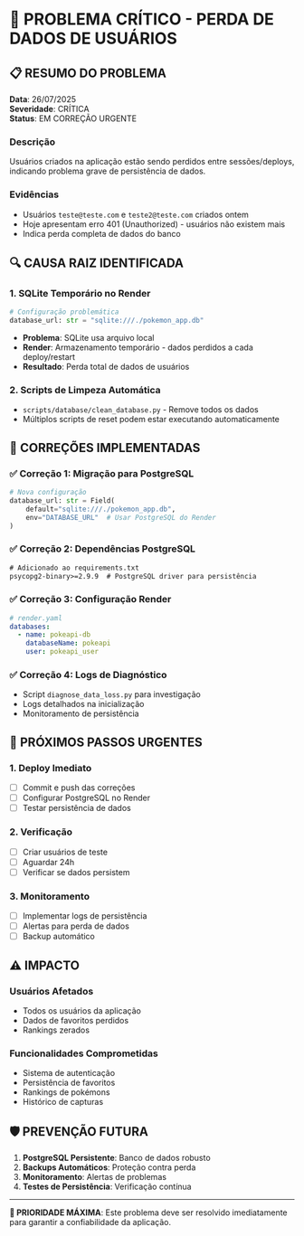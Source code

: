 # 🚨 PROBLEMA CRÍTICO - PERDA DE DADOS DE USUÁRIOS

## 📋 **RESUMO DO PROBLEMA**

**Data**: 26/07/2025  
**Severidade**: CRÍTICA  
**Status**: EM CORREÇÃO URGENTE  

### **Descrição**
Usuários criados na aplicação estão sendo perdidos entre sessões/deploys, indicando problema grave de persistência de dados.

### **Evidências**
- Usuários `teste@teste.com` e `teste2@teste.com` criados ontem
- Hoje apresentam erro 401 (Unauthorized) - usuários não existem mais
- Indica perda completa de dados do banco

## 🔍 **CAUSA RAIZ IDENTIFICADA**

### **1. SQLite Temporário no Render**
```python
# Configuração problemática
database_url: str = "sqlite:///./pokemon_app.db"
```
- **Problema**: SQLite usa arquivo local
- **Render**: Armazenamento temporário - dados perdidos a cada deploy/restart
- **Resultado**: Perda total de dados de usuários

### **2. Scripts de Limpeza Automática**
- `scripts/database/clean_database.py` - Remove todos os dados
- Múltiplos scripts de reset podem estar executando automaticamente

## 🔧 **CORREÇÕES IMPLEMENTADAS**

### **✅ Correção 1: Migração para PostgreSQL**
```python
# Nova configuração
database_url: str = Field(
    default="sqlite:///./pokemon_app.db",
    env="DATABASE_URL"  # Usar PostgreSQL do Render
)
```

### **✅ Correção 2: Dependências PostgreSQL**
```txt
# Adicionado ao requirements.txt
psycopg2-binary>=2.9.9  # PostgreSQL driver para persistência
```

### **✅ Correção 3: Configuração Render**
```yaml
# render.yaml
databases:
  - name: pokeapi-db
    databaseName: pokeapi
    user: pokeapi_user
```

### **✅ Correção 4: Logs de Diagnóstico**
- Script `diagnose_data_loss.py` para investigação
- Logs detalhados na inicialização
- Monitoramento de persistência

## 🚀 **PRÓXIMOS PASSOS URGENTES**

### **1. Deploy Imediato**
- [ ] Commit e push das correções
- [ ] Configurar PostgreSQL no Render
- [ ] Testar persistência de dados

### **2. Verificação**
- [ ] Criar usuários de teste
- [ ] Aguardar 24h
- [ ] Verificar se dados persistem

### **3. Monitoramento**
- [ ] Implementar logs de persistência
- [ ] Alertas para perda de dados
- [ ] Backup automático

## ⚠️ **IMPACTO**

### **Usuários Afetados**
- Todos os usuários da aplicação
- Dados de favoritos perdidos
- Rankings zerados

### **Funcionalidades Comprometidas**
- Sistema de autenticação
- Persistência de favoritos
- Rankings de pokémons
- Histórico de capturas

## 🛡️ **PREVENÇÃO FUTURA**

1. **PostgreSQL Persistente**: Banco de dados robusto
2. **Backups Automáticos**: Proteção contra perda
3. **Monitoramento**: Alertas de problemas
4. **Testes de Persistência**: Verificação contínua

---

**🚨 PRIORIDADE MÁXIMA**: Este problema deve ser resolvido imediatamente para garantir a confiabilidade da aplicação.
